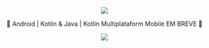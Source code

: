 <p align="center">
  <image src="https://github.com/rafaelmfer/rafaelmfer/blob/main/ANDROID%20DEVELOPER.png?raw=true"/>
</p>
<p align="center">
🚀 Android | Kotlin & Java | Kotlin Multiplataform Mobile EM BREVE 🚀 
</p>
<p align="center">
  <a href="https://www.linkedin.com/in/rafaeldemelloferreira/" alt="LinkedIn">
    <img src="https://img.shields.io/badge/-LinkedIn-blue?style=flat-square&logo=Linkedin&logoColor=white" />
  </a>
</p>
